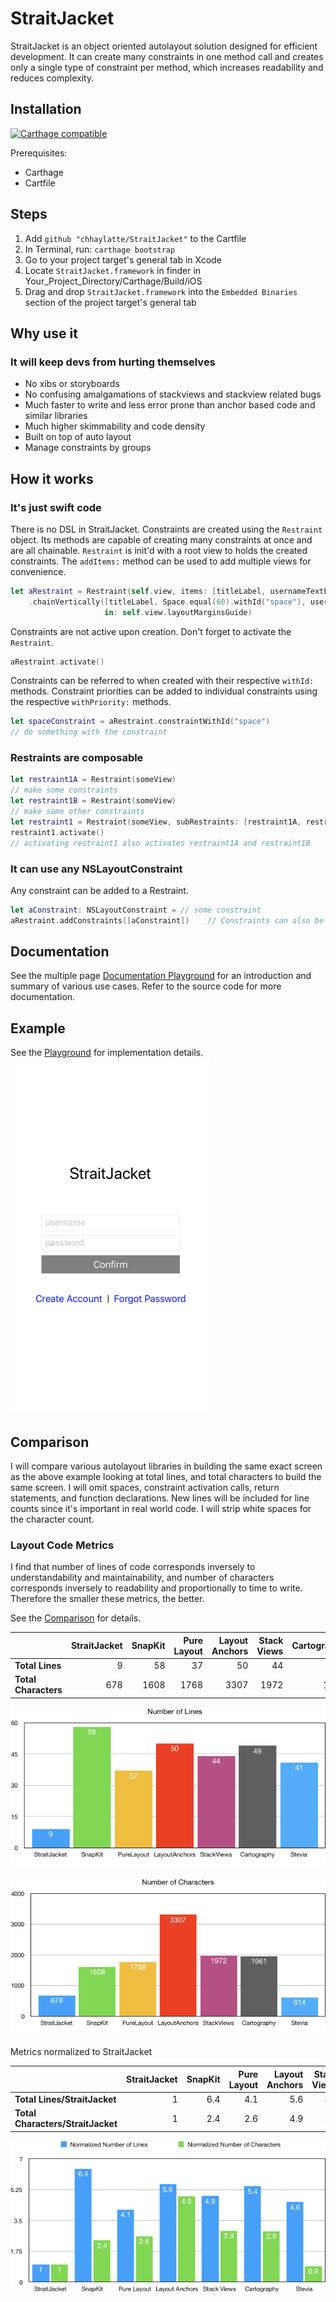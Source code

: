 #  StraitJacket
StraitJacket is an object oriented autolayout solution designed for efficient development.  It can create many constraints in one method call and creates only a single type of constraint per method, which increases readability and reduces complexity.

## Installation

[![Carthage compatible](https://img.shields.io/badge/Carthage-compatible-4BC51D.svg?style=flat)](https://github.com/Carthage/Carthage)

Prerequisites:
- Carthage
- Cartfile

## Steps
1. Add `github "chhaylatte/StraitJacket"` to the Cartfile
2. In Terminal, run: `carthage bootstrap`
3. Go to your project target's general tab in Xcode
4. Locate `StraitJacket.framework` in finder in Your_Project_Directory/Carthage/Build/iOS
5. Drag and drop `StraitJacket.framework` into the `Embedded Binaries` section of the project target's general tab

## Why use it
### It will keep devs from hurting themselves
- No xibs or storyboards
- No confusing amalgamations of stackviews and stackview related bugs
- Much faster to write and less error prone than anchor based code and similar libraries
- Much higher skimmability and code density
- Built on top of auto layout
- Manage constraints by groups

## How it works
### It's just swift code

There is no DSL in StraitJacket.  Constraints are created using the `Restraint` object.  Its methods are capable of creating many constraints at once and are all chainable.  `Restraint` is init'd with a root view to holds the created constraints. The `addItems:` method can be used to add multiple views for convenience.

```swift
let aRestraint = Restraint(self.view, items: [titleLabel, usernameTextField, passwordTextField, confirmButton])
    .chainVertically([titleLabel, Space.equal(60).withId("space"), usernameTextField, passwordTextField, confirmButton],
                     in: self.view.layoutMarginsGuide)
```

Constraints are not active upon creation. Don't forget to activate the `Restraint`.  

```swift
aRestraint.activate()
```

Constraints can be referred to when created with their respective `withId:` methods.  Constraint priorities can be added to individual constraints using the respective `withPriority:` methods.

```swift
let spaceConstraint = aRestraint.constraintWithId("space")
// do something with the constraint
```

### Restraints are composable
```swift
let restraint1A = Restraint(someView)
// make some constraints
let restraint1B = Restraint(someView)
// make some other constraints
let restraint1 = Restraint(someView, subRestraints: [restraint1A, restraint1B])
restraint1.activate()
// activating restraint1 also activates restraint1A and restraint1B
```
### It can use any NSLayoutConstraint
Any constraint can be added to a Restraint.
```swift
let aConstraint: NSLayoutConstraint = // some constraint
aRestraint.addConstraints([aConstraint])    // Constraints can also be created inline within the array with standard Apple API
```

## Documentation
See the multiple page [Documentation Playground](Playgrounds/Documentation.playground/Pages/) for an introduction and summary of various use cases.  Refer to the source code for more documentation.

## Example
See the [Playground](Playgrounds/ExampleStraitJacket.playground/Contents.swift) for implementation details.
<img src="example.png" width="320px">

## Comparison
I will compare various autolayout libraries in building the same exact screen as the above example looking at total lines, and total characters to build the same screen.  I will omit spaces, constraint activation calls, return statements, and function declarations.  New lines will be included for line counts since it's important in real world code.  I will strip white spaces for the character count.

### Layout Code Metrics

I find that number of lines of code corresponds inversely to understandability and maintainability, and number of characters corresponds inversely to readability and proportionally to time to write.  Therefore the smaller these metrics, the better.

See the [Comparison](Documentation/Comparison.md) for details.

| | StraitJacket | SnapKit | Pure Layout | Layout Anchors | Stack Views | Cartography | Stevia
:-- | --: | --: | --: | --: | --: | --: | --:
**Total Lines** | 9 | 58 | 37 | 50 | 44 | 49 | 41
**Total Characters** | 678 | 1608 | 1768 | 3307 | 1972 | 1961 | 614

![number-lines](Documentation/Assets/NumLines.png)

![number-characters](Documentation/Assets/NumCharacters.png)

Metrics normalized to StraitJacket

| | StraitJacket | SnapKit | Pure Layout | Layout Anchors | Stack Views | Cartography | Stevia
:-- | --: | --: | --: | --: | --: | --: | --:
**Total Lines/StraitJacket** | 1 | 6.4 | 4.1 | 5.6 | 4.9 | 5.4 | 4.6
**Total Characters/StraitJacket** | 1 | 2.4 | 2.6 | 4.9 | 2.9 | 2.9 | 0.9

![normalize](Documentation/Assets/NormalizedLinesChars.png)
